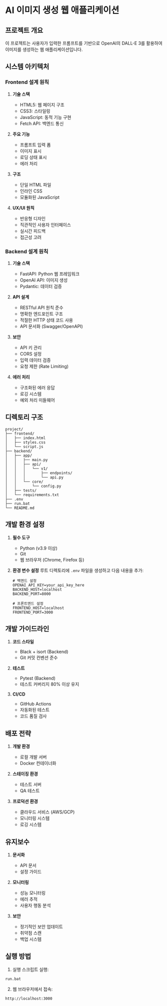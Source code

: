 # AI 이미지 생성 웹 애플리케이션

## 프로젝트 개요
이 프로젝트는 사용자가 입력한 프롬프트를 기반으로 OpenAI의 DALL-E 3를 활용하여 이미지를 생성하는 웹 애플리케이션입니다.

## 시스템 아키텍처

### Frontend 설계 원칙
1. **기술 스택**
   - HTML5: 웹 페이지 구조
   - CSS3: 스타일링
   - JavaScript: 동적 기능 구현
   - Fetch API: 백엔드 통신

2. **주요 기능**
   - 프롬프트 입력 폼
   - 이미지 표시
   - 로딩 상태 표시
   - 에러 처리

3. **구조**
   - 단일 HTML 파일
   - 인라인 CSS
   - 모듈화된 JavaScript

4. **UX/UI 원칙**
   - 반응형 디자인
   - 직관적인 사용자 인터페이스
   - 실시간 피드백
   - 접근성 고려

### Backend 설계 원칙
1. **기술 스택**
   - FastAPI: Python 웹 프레임워크
   - OpenAI API: 이미지 생성
   - Pydantic: 데이터 검증

2. **API 설계**
   - RESTful API 원칙 준수
   - 명확한 엔드포인트 구조
   - 적절한 HTTP 상태 코드 사용
   - API 문서화 (Swagger/OpenAPI)

3. **보안**
   - API 키 관리
   - CORS 설정
   - 입력 데이터 검증
   - 요청 제한 (Rate Limiting)

4. **에러 처리**
   - 구조화된 에러 응답
   - 로깅 시스템
   - 예외 처리 미들웨어

## 디렉토리 구조
```
project/
├── frontend/
│   ├── index.html
│   ├── styles.css
│   └── script.js
├── backend/
│   ├── app/
│   │   ├── main.py
│   │   ├── api/
│   │   │   └── v1/
│   │   │       ├── endpoints/
│   │   │       └── api.py
│   │   └── core/
│   │       └── config.py
│   ├── tests/
│   └── requirements.txt
├── .env
├── run.bat
└── README.md
```

## 개발 환경 설정
1. **필수 도구**
   - Python (v3.9 이상)
   - Git
   - 웹 브라우저 (Chrome, Firefox 등)

2. **환경 변수 설정**
   루트 디렉토리에 `.env` 파일을 생성하고 다음 내용을 추가:
   ```
   # 백엔드 설정
   OPENAI_API_KEY=your_api_key_here
   BACKEND_HOST=localhost
   BACKEND_PORT=8000

   # 프론트엔드 설정
   FRONTEND_HOST=localhost
   FRONTEND_PORT=3000
   ```

## 개발 가이드라인
1. **코드 스타일**
   - Black + isort (Backend)
   - Git 커밋 컨벤션 준수

2. **테스트**
   - Pytest (Backend)
   - 테스트 커버리지 80% 이상 유지

3. **CI/CD**
   - GitHub Actions
   - 자동화된 테스트
   - 코드 품질 검사

## 배포 전략
1. **개발 환경**
   - 로컬 개발 서버
   - Docker 컨테이너화

2. **스테이징 환경**
   - 테스트 서버
   - QA 테스트

3. **프로덕션 환경**
   - 클라우드 서비스 (AWS/GCP)
   - 모니터링 시스템
   - 로깅 시스템

## 유지보수
1. **문서화**
   - API 문서
   - 설정 가이드

2. **모니터링**
   - 성능 모니터링
   - 에러 추적
   - 사용자 행동 분석

3. **보안**
   - 정기적인 보안 업데이트
   - 취약점 스캔
   - 백업 시스템

## 실행 방법

1. 실행 스크립트 실행:
```bash
run.bat
```

2. 웹 브라우저에서 접속:
```
http://localhost:3000
``` 